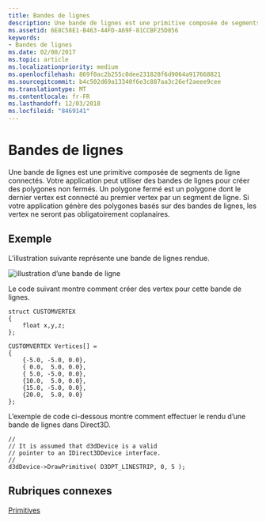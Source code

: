 ```yaml
---
title: Bandes de lignes
description: Une bande de lignes est une primitive composée de segments de ligne connectés. Votre application peut utiliser des bandes de lignes pour créer des polygones non fermés. Un polygone fermé est un polygone dont le dernier vertex est connecté au premier vertex par un segment de ligne.
ms.assetid: 6E8C58E1-B463-44FD-A69F-81CCBF25D856
keywords:
- Bandes de lignes
ms.date: 02/08/2017
ms.topic: article
ms.localizationpriority: medium
ms.openlocfilehash: 869f0ac2b255c0dee231828f6d9064a917668821
ms.sourcegitcommit: b4c502d69a13340f6e3c887aa3c26ef2aeee9cee
ms.translationtype: MT
ms.contentlocale: fr-FR
ms.lasthandoff: 12/03/2018
ms.locfileid: "8469141"
---
```

# <a name="line-strips"></a>Bandes de lignes


Une bande de lignes est une primitive composée de segments de ligne connectés. Votre application peut utiliser des bandes de lignes pour créer des polygones non fermés. Un polygone fermé est un polygone dont le dernier vertex est connecté au premier vertex par un segment de ligne. Si votre application génère des polygones basés sur des bandes de lignes, les vertex ne seront pas obligatoirement coplanaires.

## <a name="span-idexamplespanspan-idexamplespanspan-idexamplespanexample"></a><span id="Example"></span><span id="example"></span><span id="EXAMPLE"></span>Exemple


L’illustration suivante représente une bande de lignes rendue.

![illustration d’une bande de ligne](images/linstrip.gif)

Le code suivant montre comment créer des vertex pour cette bande de lignes.

```
struct CUSTOMVERTEX
{
    float x,y,z;
};

CUSTOMVERTEX Vertices[] = 
{
    {-5.0, -5.0, 0.0},
    { 0.0,  5.0, 0.0},
    { 5.0, -5.0, 0.0},
    {10.0,  5.0, 0.0},
    {15.0, -5.0, 0.0},
    {20.0,  5.0, 0.0}
};
```

L’exemple de code ci-dessous montre comment effectuer le rendu d’une bande de lignes dans Direct3D.

```
//
// It is assumed that d3dDevice is a valid
// pointer to an IDirect3DDevice interface.
//
d3dDevice->DrawPrimitive( D3DPT_LINESTRIP, 0, 5 );
```

## <a name="span-idrelated-topicsspanrelated-topics"></a><span id="related-topics"></span>Rubriques connexes


[Primitives](primitives.md)

 

 




